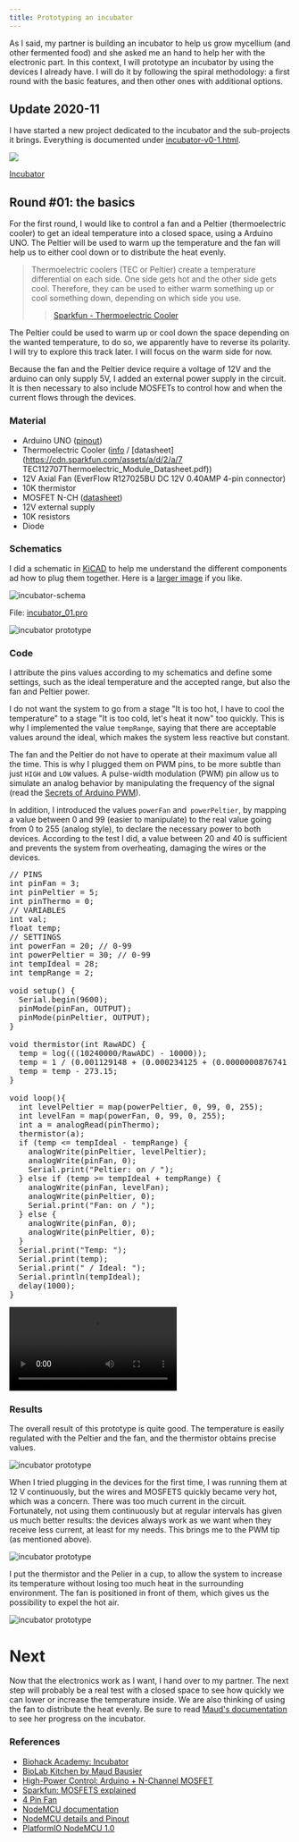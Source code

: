 ```yaml
---
title: Prototyping an incubator
---
```


As I said, my partner is building an incubator to help us grow mycellium (and other fermented food) and she asked me an hand to help her with the electronic part. In this context, I will prototype an incubator by using the devices I already have. I will do it by following the spiral methodology: a first round with the basic features, and then other ones with additional options.

## Update 2020-11

I have started a new project dedicated to the incubator and the sub-projects it brings. Everything is documented under [incubator-v0-1.html](incubator-v0-1.html).

![](incubator-shield.JPG)

[Incubator](button:incubator-v0-1.html)

## Round #01: the basics

For the first round, I would like to control a fan and a Peltier (thermoelectric cooler) to get an ideal temperature into a closed space, using a Arduino UNO. The Peltier will be used to warm up the temperature and the fan will help us to either cool down or to distribute the heat evenly.

> Thermoelectric coolers (TEC or Peltier) create a temperature differential on each side. One side gets hot and the other side gets cool. Therefore, they can be used to either warm something up or cool something down, depending on which side you use.
>> [Sparkfun - Thermoelectric Cooler](https://www.sparkfun.com/products/15082)

The Peltier could be used to warm up or cool down the space depending on the wanted temperature, to do so, we apparently have to reverse its polarity. I will try to explore this track later. I will focus on the warm side for now.

Because the fan and the Peltier device require a voltage of 12V and the arduino can only supply 5V, I added an external power supply in the circuit. It is then necessary to also include MOSFETs to control how and when the current flows through the devices.

### Material

- Arduino UNO ([pinout](https://content.arduino.cc/assets/Pinout-UNOrev3_latest.pdf))
- Thermoelectric Cooler ([info](https://www.sparkfun.com/products/15082) / [datasheet](https://cdn.sparkfun.com/assets/a/d/2/a/7 TEC112707Thermoelectric_Module_Datasheet.pdf))
- 12V Axial Fan (EverFlow R127025BU DC 12V 0.40AMP 4-pin connector)
- 10K thermistor
- MOSFET N-CH ([datasheet](https://media.digikey.com/pdf/Data%20Sheets/NXP%20PDFs/IRFZ44N_Rev1.pdf))
- 12V external supply
- 10K resistors
- Diode

### Schematics

I did a schematic in [KiCAD](https://www.kicad-pcb.org/) to help me understand the different components ad how to plug them together. Here is a [larger image](files/incubator-schema.jpg) if you like.

![incubator-schema](incubator-schema.jpg)

File: [incubator_01.pro](files/incubator_01.pro)

![incubator prototype](incubator-circuit.jpg)

### Code

I attribute the pins values according to my schematics and define some settings, such as the ideal temperature and the accepted range, but also the fan and Peltier power.

I do not want the system to go from a stage "It is too hot, I have to cool the temperature" to a stage "It is too cold, let's heat it now" too quickly. This is why I implemented the value `tempRange`, saying that there are acceptable values around the ideal, which makes the system less reactive but constant.

The fan and the Peltier do not have to operate at their maximum value all the time. This is why I plugged them on PWM pins, to be more subtle than just `HIGH` and `LOW` values. A pulse-width modulation (PWM) pin allow us to simulate an analog behavior by manipulating the frequency of the signal (read the [Secrets of Arduino PWM](https://www.arduino.cc/en/Tutorial/SecretsOfArduinoPWM)).

In addition, I introduced the values `powerFan` and` powerPeltier`, by mapping a value between 0 and 99 (easier to manipulate) to the real value going from 0 to 255 (analog style), to declare the necessary power to both devices. According to the test I did, a value between 20 and 40 is sufficient and prevents the system from overheating, damaging the wires or the devices.

<pre>
// PINS
int pinFan = 3;
int pinPeltier = 5;
int pinThermo = 0;
// VARIABLES
int val;
float temp;
// SETTINGS
int powerFan = 20; // 0-99
int powerPeltier = 30; // 0-99
int tempIdeal = 28;
int tempRange = 2;

void setup() {
  Serial.begin(9600);
  pinMode(pinFan, OUTPUT);
  pinMode(pinPeltier, OUTPUT);
}

void thermistor(int RawADC) {
  temp = log(((10240000/RawADC) - 10000));
  temp = 1 / (0.001129148 + (0.000234125 + (0.0000000876741 * temp * temp ))* temp );
  temp = temp - 273.15;
}

void loop(){
  int levelPeltier = map(powerPeltier, 0, 99, 0, 255);
  int levelFan = map(powerFan, 0, 99, 0, 255);
  int a = analogRead(pinThermo);
  thermistor(a);
  if (temp <= tempIdeal - tempRange) {
    analogWrite(pinPeltier, levelPeltier);
    analogWrite(pinFan, 0);
    Serial.print("Peltier: on / ");
  } else if (temp >= tempIdeal + tempRange) {
    analogWrite(pinFan, levelFan);
    analogWrite(pinPeltier, 0);
    Serial.print("Fan: on / ");
  } else {
    analogWrite(pinFan, 0);
    analogWrite(pinPeltier, 0);
  }
  Serial.print("Temp: ");
  Serial.print(temp);
  Serial.print(" / Ideal: ");
  Serial.println(tempIdeal);
  delay(1000);
}
</pre>

<video><source src="incubator-prototype.mp4"></video>

### Results

The overall result of this prototype is quite good. The temperature is easily regulated with the Peltier and the fan, and the thermistor obtains precise values.

![incubator prototype](incubator-overview.jpg)

When I tried plugging in the devices for the first time, I was running them at 12 V continuously, but the wires and MOSFETS quickly became very hot, which was a concern. There was too much current in the circuit. Fortunately, not using them continuously but at regular intervals has given us much better results: the devices always work as we want when they receive less current, at least for my needs. This brings me to the PWM tip (as mentioned above).

![incubator prototype](incubator-close.jpg)

I put the thermistor and the Pelier in a cup, to allow the system to increase its temperature without losing too much heat in the surrounding environment. The fan is positioned in front of them, which gives us the possibility to expel the hot air.

![incubator prototype](incubator-power.jpg)

# Next

Now that the electronics work as I want, I hand over to my partner. The next step will probably be a real test with a closed space to see how quickly we can lower or increase the temperature inside. We are also thinking of using the fan to distribute the heat evenly. Be sure to read [Maud's documentation](https://maudb.gitlab.io/dok/projects/biolab-kitchen/) to see her progress on the incubator.

### References

- [Biohack Academy: Incubator](https://biohackacademy.github.io/bha6/class/3/pdf/3.4%20Incubator%20design.pdf)
- [BioLab Kitchen by Maud Bausier](https://maudb.gitlab.io/dok/projects/biolab-kitchen/)
- [High-Power Control: Arduino + N-Channel MOSFET](https://bildr.org/2012/03/rfp30n06le-arduino/)
- [Sparkfun: MOSFETS explained](https://www.sparkfun.com/news/819)
- [4 Pin Fan](https://allpinouts.org/pinouts/connectors/motherboards/motherboard-cpu-4-pin-fan/)
- [NodeMCU documentation](https://nodemcu.readthedocs.io/en/master/)
- [NodeMCU details and Pinout](https://www.instructables.com/id/NodeMCU-ESP8266-Details-and-Pinout/)
- [PlatformIO NodeMCU 1.0](https://docs.platformio.org/en/latest/boards/espressif8266/nodemcuv2.html)
